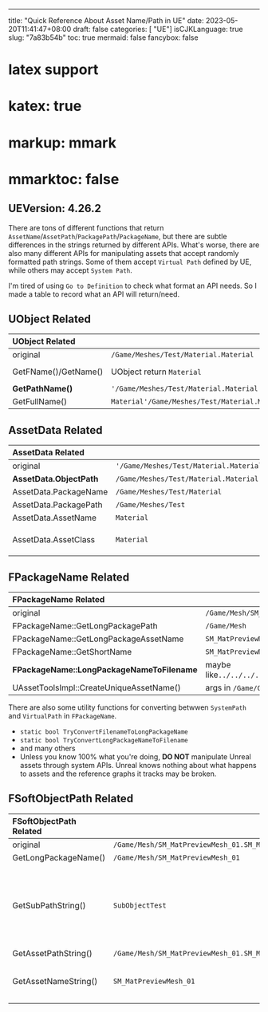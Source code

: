 
---
title: "Quick Reference About Asset Name/Path in UE"
date: 2023-05-20T11:41:47+08:00
draft: false
categories: [ "UE"]
isCJKLanguage: true
slug: "7a83b54b"
toc: true
mermaid: false
fancybox: false
# latex support
# katex: true
# markup: mmark
# mmarktoc: false 
UEVersion: 4.26.2
---


There are tons of different functions that return `AssetName`/`AssetPath`/`PackagePath`/`PackageName`, but there are subtle differences in the strings returned by different APIs.
What's worse, there are also many different APIs for manipulating assets that accept randomly formatted path strings. Some of them accept `Virtual Path` defined by UE, while others may accept `System Path`.

I'm tired of using `Go to Definition` to check what format an API needs. So I made a table to record what an API will return/need.

## UObject Related

| UObject Related      |                                                 | note                                         |
| :-------------------- | ----------------------------------------------- | -------------------------------------------- |
| original             | `/Game/Meshes/Test/Material.Material`           |                                              |
| GetFName()/GetName() | UObject return `Material`                       | UPackage return `/Game/Meshes/Test/Material` |
| **GetPathName()**    | `'/Game/Meshes/Test/Material.Material'`         |                                              |
| GetFullName()        | `Material'/Game/Meshes/Test/Material.Material'` |                                              |

## AssetData Related

| AssetData Related        |                                         | note                     |
| :------------------------ | --------------------------------------- | ------------------------ |
| original                 | `'/Game/Meshes/Test/Material.Material'` |                          |
| **AssetData.ObjectPath** | `/Game/Meshes/Test/Material.Material`   |                          |
| AssetData.PackageName    | `/Game/Meshes/Test/Material`            |                          |
| AssetData.PackagePath    | `/Game/Meshes/Test`                     |                          |
| AssetData.AssetName      | `Material`                              |                          |
| AssetData.AssetClass     | `Material`                              | `Blueprint` if it's a BP |

## FPackageName Related 

| FPackageName Related                           |                                                                                    |     |
| :------------------------------------------- | ---------------------------------------------------------------------------------- | --- |
| original                                    | `/Game/Mesh/SM_MatPreviewMesh_01.SM_MatPreviewMesh_01:SubObjectTest`               |     |
| FPackageName::GetLongPackagePath            | `/Game/Mesh`                                                                       |     |
| FPackageName::GetLongPackageAssetName       | `SM_MatPreviewMesh_01.SM_MatPreviewMesh_01:SubObjectTest`                          |     |
| FPackageName::GetShortName                  | `SM_MatPreviewMesh_01.SM_MatPreviewMesh_01:SubObjectTest`                          |     |
| **FPackageName::LongPackageNameToFilename** | maybe like`../../../../../test_proj/ToolExample/Content/Mesh/SM_MatPreviewMesh_01` |     |
| UAssetToolsImpl::CreateUniqueAssetName()    | args in `/Game/Cube`,`_suffix`, args out `/Game/Cube_suffix_x`,`Cube_suffix_x`     |     |


There are also some utility functions for converting betwwen `SystemPath` and `VirtualPath` in `FPackageName`.
- `static bool TryConvertFilenameToLongPackageName`
- `static bool TryConvertLongPackageNameToFilename`
- and many others
- Unless you know 100% what you're doing, **DO NOT** manipulate Unreal assets through system APIs. Unreal knows nothing about what happens to assets and the reference graphs it tracks may be broken.

## FSoftObjectPath Related

| FSoftObjectPath Related | ||
| :----------------------- |- | -|
| original                | `/Game/Mesh/SM_MatPreviewMesh_01.SM_MatPreviewMesh_01:SubObjectTest` |  |
| GetLongPackageName()    | `/Game/Mesh/SM_MatPreviewMesh_01`| |
| GetSubPathString()      | `SubObjectTest`| SubObject is rare in UE nowadays so it's optional and often empty. |
| GetAssetPathString()    | `/Game/Mesh/SM_MatPreviewMesh_01.SM_MatPreviewMesh_01`||
| GetAssetNameString()    | `SM_MatPreviewMesh_01` | there are also `FName` function variants                           |